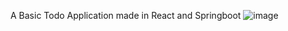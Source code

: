 A Basic Todo Application made in React and Springboot
![image](https://github.com/user-attachments/assets/ad934c96-80de-4241-adc7-b353afbf97fe)
